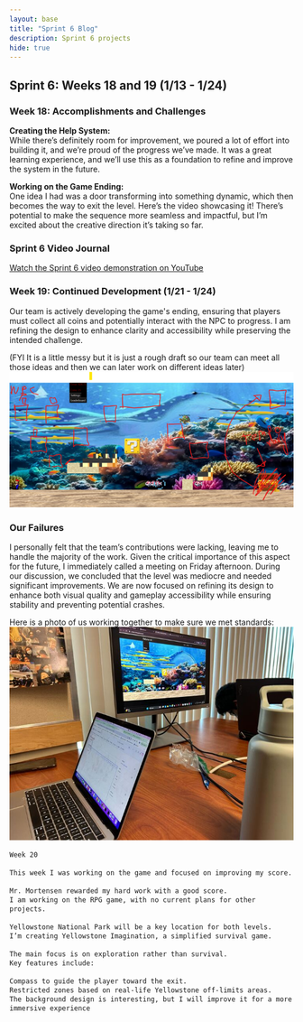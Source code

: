 ```yaml
---
layout: base
title: "Sprint 6 Blog"
description: Sprint 6 projects
hide: true
---
```


## Sprint 6: Weeks 18 and 19 (1/13 - 1/24)

### Week 18: Accomplishments and Challenges

**Creating the Help System:**  
While there’s definitely room for improvement, we poured a lot of effort into building it, and we’re proud of the progress we’ve made. It was a great learning experience, and we’ll use this as a foundation to refine and improve the system in the future.

**Working on the Game Ending:**  
One idea I had was a door transforming into something dynamic, which then becomes the way to exit the level. Here’s the video showcasing it! There’s potential to make the sequence more seamless and impactful, but I’m excited about the creative direction it’s taking so far.

### Sprint 6 Video Journal

[Watch the Sprint 6 video demonstration on YouTube](https://www.youtube.com/watch?v=BIssw9cw3xg)

### Week 19: Continued Development (1/21 - 1/24)

Our team is actively developing the game's ending, ensuring that players must collect all coins and potentially interact with the NPC to progress. I am refining the design to enhance clarity and accessibility while preserving the intended challenge.

(FYI It is a little messy but it is just a rough draft so our team can meet all those ideas and then we can later work on different ideas later)
![alt text](image-1.png)


### Our Failures

I personally felt that the team’s contributions were lacking, leaving me to handle the majority of the work. Given the critical importance of this aspect for the future, I immediately called a meeting on Friday afternoon. During our discussion, we concluded that the level was mediocre and needed significant improvements. We are now focused on refining its design to enhance both visual quality and gameplay accessibility while ensuring stability and preventing potential crashes.

Here is a photo of us working together to make sure we met standards:
![alt text](image.png)

```
Week 20

This week I was working on the game and focused on improving my score.

Mr. Mortensen rewarded my hard work with a good score.
I am working on the RPG game, with no current plans for other projects.

Yellowstone National Park will be a key location for both levels.
I’m creating Yellowstone Imagination, a simplified survival game.

The main focus is on exploration rather than survival.
Key features include:

Compass to guide the player toward the exit.
Restricted zones based on real-life Yellowstone off-limits areas.
The background design is interesting, but I will improve it for a more immersive experience
